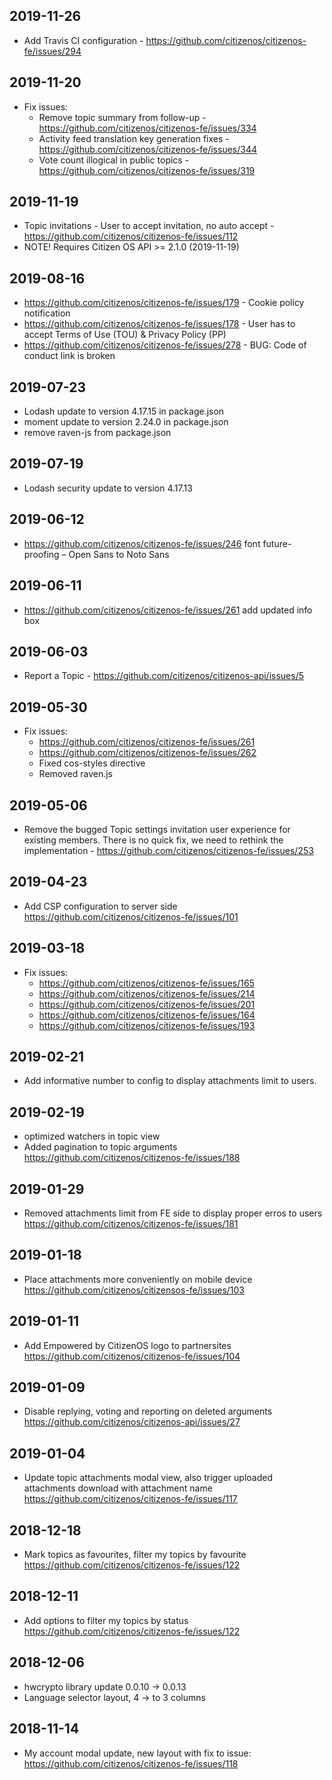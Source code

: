 ## 2019-11-26

* Add Travis CI configuration - https://github.com/citizenos/citizenos-fe/issues/294

## 2019-11-20

* Fix issues:
    * Remove topic summary from follow-up - https://github.com/citizenos/citizenos-fe/issues/334
    * Activity feed translation key generation fixes - https://github.com/citizenos/citizenos-fe/issues/344
    * Vote count illogical in public topics - https://github.com/citizenos/citizenos-fe/issues/319

## 2019-11-19

* Topic invitations - User to accept invitation, no auto accept - https://github.com/citizenos/citizenos-fe/issues/112
* NOTE! Requires Citizen OS API >= 2.1.0 (2019-11-19)

## 2019-08-16

* https://github.com/citizenos/citizenos-fe/issues/179 - Cookie policy notification
* https://github.com/citizenos/citizenos-fe/issues/178 - User has to accept Terms of Use (TOU) & Privacy Policy (PP)
* https://github.com/citizenos/citizenos-fe/issues/278 - BUG: Code of conduct link is broken

## 2019-07-23

* Lodash update to version 4.17.15 in package.json
* moment update to version 2.24.0 in package.json
* remove raven-js from package.json

## 2019-07-19

* Lodash security update to version 4.17.13

## 2019-06-12

* https://github.com/citizenos/citizenos-fe/issues/246 font future-proofing – Open Sans to Noto Sans

## 2019-06-11

* https://github.com/citizenos/citizenos-fe/issues/261 add updated info box

## 2019-06-03

* Report a Topic - https://github.com/citizenos/citizenos-api/issues/5

## 2019-05-30

* Fix issues:
    * https://github.com/citizenos/citizenos-fe/issues/261
    * https://github.com/citizenos/citizenos-fe/issues/262
    * Fixed cos-styles directive
    * Removed raven.js

## 2019-05-06

* Remove the bugged Topic settings invitation user experience for existing members. There is no quick fix, we need to rethink the implementation - https://github.com/citizenos/citizenos-fe/issues/253

## 2019-04-23

* Add CSP configuration to server side https://github.com/citizenos/citizenos-fe/issues/101

## 2019-03-18

* Fix issues:
    * https://github.com/citizenos/citizenos-fe/issues/165
    * https://github.com/citizenos/citizenos-fe/issues/214
    * https://github.com/citizenos/citizenos-fe/issues/201
    * https://github.com/citizenos/citizenos-fe/issues/164
    * https://github.com/citizenos/citizenos-fe/issues/193

## 2019-02-21

* Add informative number to config to display attachments limit to users.

## 2019-02-19

* optimized watchers in topic view
* Added pagination to topic arguments https://github.com/citizenos/citizenos-fe/issues/188

## 2019-01-29

* Removed attachments limit from FE side to display proper erros to users  https://github.com/citizenos/citizenos-fe/issues/181

## 2019-01-18

* Place attachments more conveniently on mobile device https://github.com/citizenos/citizensos-fe/issues/103

## 2019-01-11

* Add Empowered by CitizenOS logo to partnersites https://github.com/citizenos/citizenos-fe/issues/104

## 2019-01-09

* Disable replying, voting and reporting on deleted arguments https://github.com/citizenos/citizenos-api/issues/27

## 2019-01-04

* Update topic attachments modal view, also trigger uploaded attachments download with attachment name https://github.com/citizenos/citizenos-fe/issues/117

## 2018-12-18

* Mark topics as favourites, filter my topics by favourite https://github.com/citizenos/citizenos-fe/issues/122

## 2018-12-11

* Add options to filter my topics by status https://github.com/citizenos/citizenos-fe/issues/122

## 2018-12-06

* hwcrypto library update 0.0.10 -> 0.0.13
* Language selector layout, 4 -> to 3 columns

## 2018-11-14

* My account modal update, new layout with fix to issue: https://github.com/citizenos/citizenos-fe/issues/118

